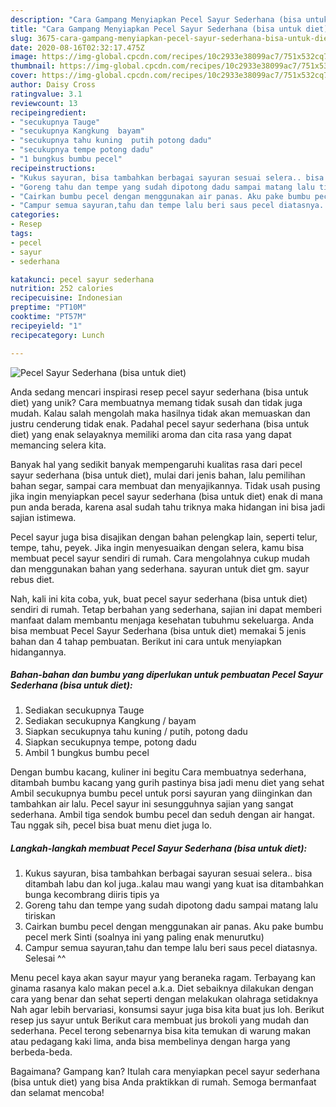 ```yaml
---
description: "Cara Gampang Menyiapkan Pecel Sayur Sederhana (bisa untuk diet) Anti Gagal"
title: "Cara Gampang Menyiapkan Pecel Sayur Sederhana (bisa untuk diet) Anti Gagal"
slug: 3675-cara-gampang-menyiapkan-pecel-sayur-sederhana-bisa-untuk-diet-anti-gagal
date: 2020-08-16T02:32:17.475Z
image: https://img-global.cpcdn.com/recipes/10c2933e38099ac7/751x532cq70/pecel-sayur-sederhana-bisa-untuk-diet-foto-resep-utama.jpg
thumbnail: https://img-global.cpcdn.com/recipes/10c2933e38099ac7/751x532cq70/pecel-sayur-sederhana-bisa-untuk-diet-foto-resep-utama.jpg
cover: https://img-global.cpcdn.com/recipes/10c2933e38099ac7/751x532cq70/pecel-sayur-sederhana-bisa-untuk-diet-foto-resep-utama.jpg
author: Daisy Cross
ratingvalue: 3.1
reviewcount: 13
recipeingredient:
- "secukupnya Tauge"
- "secukupnya Kangkung  bayam"
- "secukupnya tahu kuning  putih potong dadu"
- "secukupnya tempe potong dadu"
- "1 bungkus bumbu pecel"
recipeinstructions:
- "Kukus sayuran, bisa tambahkan berbagai sayuran sesuai selera.. bisa ditambah labu dan kol juga..kalau mau wangi yang kuat isa ditambahkan bunga kecombrang diiris tipis ya"
- "Goreng tahu dan tempe yang sudah dipotong dadu sampai matang lalu tiriskan"
- "Cairkan bumbu pecel dengan menggunakan air panas. Aku pake bumbu pecel merk Sinti (soalnya ini yang paling enak menurutku)"
- "Campur semua sayuran,tahu dan tempe lalu beri saus pecel diatasnya. Selesai ^^"
categories:
- Resep
tags:
- pecel
- sayur
- sederhana

katakunci: pecel sayur sederhana 
nutrition: 252 calories
recipecuisine: Indonesian
preptime: "PT10M"
cooktime: "PT57M"
recipeyield: "1"
recipecategory: Lunch

---
```



![Pecel Sayur Sederhana (bisa untuk diet)](https://img-global.cpcdn.com/recipes/10c2933e38099ac7/751x532cq70/pecel-sayur-sederhana-bisa-untuk-diet-foto-resep-utama.jpg)

Anda sedang mencari inspirasi resep pecel sayur sederhana (bisa untuk diet) yang unik? Cara membuatnya memang tidak susah dan tidak juga mudah. Kalau salah mengolah maka hasilnya tidak akan memuaskan dan justru cenderung tidak enak. Padahal pecel sayur sederhana (bisa untuk diet) yang enak selayaknya memiliki aroma dan cita rasa yang dapat memancing selera kita.

Banyak hal yang sedikit banyak mempengaruhi kualitas rasa dari pecel sayur sederhana (bisa untuk diet), mulai dari jenis bahan, lalu pemilihan bahan segar, sampai cara membuat dan menyajikannya. Tidak usah pusing jika ingin menyiapkan pecel sayur sederhana (bisa untuk diet) enak di mana pun anda berada, karena asal sudah tahu triknya maka hidangan ini bisa jadi sajian istimewa.

Pecel sayur juga bisa disajikan dengan bahan pelengkap lain, seperti telur, tempe, tahu, peyek. Jika ingin menyesuaikan dengan selera, kamu bisa membuat pecel sayur sendiri di rumah. Cara mengolahnya cukup mudah dan menggunakan bahan yang sederhana. sayuran untuk diet gm. sayur rebus diet.


Nah, kali ini kita coba, yuk, buat pecel sayur sederhana (bisa untuk diet) sendiri di rumah. Tetap berbahan yang sederhana, sajian ini dapat memberi manfaat dalam membantu menjaga kesehatan tubuhmu sekeluarga. Anda bisa membuat Pecel Sayur Sederhana (bisa untuk diet) memakai 5 jenis bahan dan 4 tahap pembuatan. Berikut ini cara untuk menyiapkan hidangannya.

<!--inarticleads1-->

##### Bahan-bahan dan bumbu yang diperlukan untuk pembuatan Pecel Sayur Sederhana (bisa untuk diet):

1. Sediakan secukupnya Tauge
1. Sediakan secukupnya Kangkung / bayam
1. Siapkan secukupnya tahu kuning / putih, potong dadu
1. Siapkan secukupnya tempe, potong dadu
1. Ambil 1 bungkus bumbu pecel


Dengan bumbu kacang, kuliner ini begitu Cara membuatnya sederhana, ditambah bumbu kacang yang gurih pastinya bisa jadi menu diet yang sehat Ambil secukupnya bumbu pecel untuk porsi sayuran yang diinginkan dan tambahkan air lalu. Pecel sayur ini sesungguhnya sajian yang sangat sederhana. Ambil tiga sendok bumbu pecel dan seduh dengan air hangat. Tau nggak sih, pecel bisa buat menu diet juga lo. 

<!--inarticleads2-->

##### Langkah-langkah membuat Pecel Sayur Sederhana (bisa untuk diet):

1. Kukus sayuran, bisa tambahkan berbagai sayuran sesuai selera.. bisa ditambah labu dan kol juga..kalau mau wangi yang kuat isa ditambahkan bunga kecombrang diiris tipis ya
1. Goreng tahu dan tempe yang sudah dipotong dadu sampai matang lalu tiriskan
1. Cairkan bumbu pecel dengan menggunakan air panas. Aku pake bumbu pecel merk Sinti (soalnya ini yang paling enak menurutku)
1. Campur semua sayuran,tahu dan tempe lalu beri saus pecel diatasnya. Selesai ^^


Menu pecel kaya akan sayur mayur yang beraneka ragam. Terbayang kan ginama rasanya kalo makan pecel a.k.a. Diet sebaiknya dilakukan dengan cara yang benar dan sehat seperti dengan melakukan olahraga setidaknya Nah agar lebih bervariasi, konsumsi sayur juga bisa kita buat jus loh. Berikut resep jus sayur untuk Berikut cara membuat jus brokoli yang mudah dan sederhana. Pecel terong sebenarnya bisa kita temukan di warung makan atau pedagang kaki lima, anda bisa membelinya dengan harga yang berbeda-beda. 

Bagaimana? Gampang kan? Itulah cara menyiapkan pecel sayur sederhana (bisa untuk diet) yang bisa Anda praktikkan di rumah. Semoga bermanfaat dan selamat mencoba!
